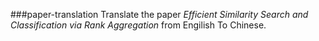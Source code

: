 ###paper-translation
Translate the paper *Efficient Similarity Search and Classification via Rank Aggregation* from Engilish To Chinese.

